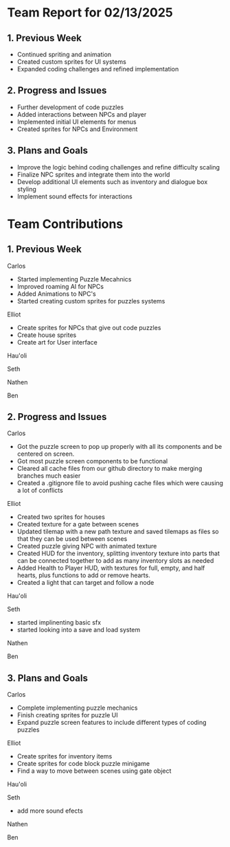 # Team Report for 02/13/2025


## 1. Previous Week

* Continued spriting and animation
* Created custom sprites for UI systems
* Expanded coding challenges and refined implementation


## 2. Progress and Issues

* Further development of code puzzles 
* Added interactions between NPCs and player
* Implemented initial UI elements for menus
* Created sprites for NPCs and Environment

## 3. Plans and Goals

* Improve the logic behind coding challenges and refine difficulty scaling
* Finalize NPC sprites and integrate them into the world
* Develop additional UI elements such as inventory and dialogue box styling
* Implement sound effects for interactions


# Team Contributions

## 1. Previous Week

Carlos
* Started implementing Puzzle Mecahnics
* Improved roaming AI for NPCs
* Added Animations to NPC's 
* Started creating custom sprites for puzzles systems

Elliot
* Create sprites for NPCs that give out code puzzles
* Create house sprites
* Create art for User interface

Hau'oli

Seth

Nathen

Ben


## 2. Progress and Issues

Carlos
* Got the puzzle screen to pop up properly with all its components and be centered on screen.
* Got most puzzle screen components to be functional
* Cleared all cache files from our github directory to make merging branches much easier
* Created a .gitignore file to avoid pushing cache files which were causing a lot of conflicts

Elliot
* Created two sprites for houses
* Created texture for a gate between scenes
* Updated tilemap with a new path texture and saved tilemaps as files so that they can be used between scenes
* Created puzzle giving NPC with animated texture
* Created HUD for the inventory, splitting inventory texture into parts that can be connected together to add as many inventory slots as needed
* Added Health to Player HUD, with textures for full, empty, and half hearts, plus  functions to add or remove hearts.
* Created a light that can target and follow a node
  
Hau'oli

Seth
* started implinenting basic sfx
* started looking into a save and load system

Nathen

Ben


## 3. Plans and Goals

Carlos
* Complete implementing puzzle mechanics
* Finish creating sprites for puzzle UI
* Expand puzzle screen features to include different types of coding puzzles

Elliot
* Create sprites for inventory items
* Create sprites for code block puzzle minigame
* Find a way to move between scenes using gate object

Hau'oli

Seth
* add more sound efects

Nathen

Ben

